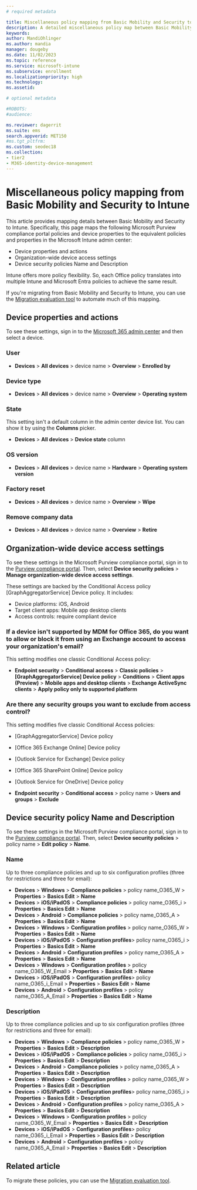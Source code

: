 ```yaml
---
# required metadata

title: Miscellaneous policy mapping from Basic Mobility and Security to Intune
description: A detailed miscellaneous policy map between Basic Mobility and Security access requirements and Intune.
keywords:
author: MandiOhlinger
ms.author: mandia
manager: dougeby
ms.date: 11/02/2023
ms.topic: reference
ms.service: microsoft-intune
ms.subservice: enrollment
ms.localizationpriority: high
ms.technology:
ms.assetid: 

# optional metadata

#ROBOTS:
#audience:

ms.reviewer: dagerrit
ms.suite: ems
search.appverid: MET150
#ms.tgt_pltfrm:
ms.custom: seodec18
ms.collection:
- tier2
- M365-identity-device-management
---
```


# Miscellaneous policy mapping from Basic Mobility and Security to Intune

This article provides mapping details between Basic Mobility and Security to Intune. Specifically, this page maps the following Microsoft Purview compliance portal policies and device properties to the equivalent policies and properties in the Microsoft Intune admin center:

- Device properties and actions
- Organization-wide device access settings
- Device security policies Name and Description

Intune offers more policy flexibility. So, each Office policy translates into multiple Intune and Microsoft Entra policies to achieve the same result.

If you're migrating from Basic Mobility and Security to Intune, you can use the [Migration evaluation tool](migrate-to-intune.md) to automate much of this mapping.

## Device properties and actions

To see these settings, sign in to the [Microsoft 365 admin center](https://portal.office.com/adminportal/home#/MifoDevices) and then select a device.

### User

- **Devices** > **All devices** > device name > **Overview** > **Enrolled by**

### Device type

- **Devices** > **All devices** > device name > **Overview** > **Operating system**

### State

This setting isn't a default column in the admin center device list. You can show it by using the **Columns** picker.

- **Devices** > **All devices** > **Device state** column

### OS version

- **Devices** > **All devices** > device name > **Hardware** > **Operating system version**

### Factory reset

- **Devices** > **All devices** > device name > **Overview** > **Wipe**

### Remove company data

- **Devices** > **All devices** > device name > **Overview** > **Retire**

## Organization-wide device access settings

To see these settings in the Microsoft Purview compliance portal, sign in to the [Purview compliance portal](https://protection.office.com/devicev2). Then, select **Device security policies** > **Manage organization-wide device access settings**.

These settings are backed by the Conditional Access policy [GraphAggregatorService] Device policy. It includes:

- Device platforms: iOS, Android
- Target client apps: Mobile app desktop clients
- Access controls: require compliant device

### If a device isn't supported by MDM for Office 365, do you want to allow or block it from using an Exchange account to access your organization's email?

This setting modifies one classic Conditional Access policy:

- **Endpoint security** > **Conditional access** > **Classic policies** > **[GraphAggregatorService] Device policy** > **Conditions** > **Client apps (Preview)** > **Mobile apps and desktop clients** > **Exchange ActiveSync clients** > **Apply policy only to supported platform**

### Are there any security groups you want to exclude from access control?

This setting modifies five classic Conditional Access policies:

- [GraphAggregatorService] Device policy
- [Office 365 Exchange Online] Device policy
- [Outlook Service for Exchange] Device policy
- [Office 365 SharePoint Online] Device policy
- [Outlook Service for OneDrive] Device policy

- **Endpoint security** > **Conditional access** > policy name > **Users and groups** > **Exclude**

## Device security policy Name and Description

To see these settings in the Microsoft Purview compliance portal, sign in to the [Purview compliance portal](https://protection.office.com/devicev2). Then, select **Device security policies** > policy name > **Edit policy** > **Name**.

### Name

Up to three compliance policies and up to six configuration profiles (three for restrictions and three for email):

- **Devices** > **Windows** > **Compliance policies** > policy name_O365_W > **Properties** >  **Basics Edit** > **Name**
- **Devices** > **iOS/iPadOS** > **Compliance policies** > policy name_O365_i > **Properties** > **Basics Edit** > **Name**
- **Devices** > **Android** > **Compliance policies** > policy name_O365_A > **Properties** > **Basics Edit** > **Name**
- **Devices** > **Windows** > **Configuration profiles** > policy name_O365_W > **Properties** >  **Basics Edit** > **Name**
- **Devices** > **iOS/iPadOS** > **Configuration profiles**> policy name_O365_i > **Properties** > **Basics Edit** > **Name**
- **Devices** > **Android** > **Configuration profiles** > policy name_O365_A > **Properties** > **Basics Edit** > **Name**
- **Devices** > **Windows** > **Configuration profiles** > policy name_O365_W_Email > **Properties** >  **Basics Edit** > **Name**
- **Devices** > **iOS/iPadOS** > **Configuration profiles**> policy name_O365_i_Email > **Properties** > **Basics Edit** > **Name**
- **Devices** > **Android** > **Configuration profiles** > policy name_O365_A_Email > **Properties** > **Basics Edit** > **Name**

### Description

Up to three compliance policies and up to six configuration profiles (three for restrictions and three for email):

- **Devices** > **Windows** > **Compliance policies** > policy name_O365_W > **Properties** >  **Basics Edit** > **Description**
- **Devices** > **iOS/iPadOS** > **Compliance policies** > policy name_O365_i > **Properties** > **Basics Edit** > **Description**
- **Devices** > **Android** > **Compliance policies** > policy name_O365_A > **Properties** > **Basics Edit** > **Description**
- **Devices** > **Windows** > **Configuration profiles** > policy name_O365_W > **Properties** >  **Basics Edit** > **Description**
- **Devices** > **iOS/iPadOS** > **Configuration profiles**> policy name_O365_i > **Properties** > **Basics Edit** > **Description**
- **Devices** > **Android** > **Configuration profiles** > policy name_O365_A > **Properties** > **Basics Edit** > **Description**
- **Devices** > **Windows** > **Configuration profiles** > policy name_O365_W_Email > **Properties** >  **Basics Edit** > **Description**
- **Devices** > **iOS/iPadOS** > **Configuration profiles**> policy name_O365_i_Email > **Properties** > **Basics Edit** > **Description**
- **Devices** > **Android** > **Configuration profiles** > policy name_O365_A_Email > **Properties** > **Basics Edit** > **Description**

## Related article

To migrate these policies, you can use the [Migration evaluation tool](migrate-to-intune.md).
